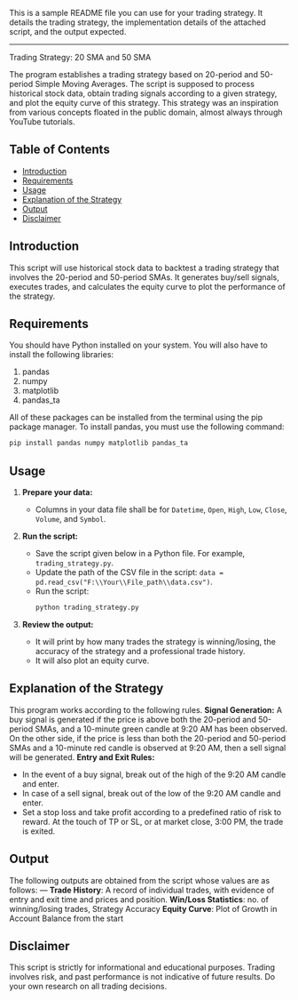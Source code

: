 This is a sample README file you can use for your trading strategy. It details the trading strategy, the implementation details of the attached script, and the output expected.

---
 Trading Strategy: 20 SMA and 50 SMA

The program establishes a trading strategy based on 20-period and 50-period Simple Moving Averages. The script is supposed to process historical stock data, obtain trading signals according to a given strategy, and plot the equity curve of this strategy. This strategy was an inspiration from various concepts floated in the public domain, almost always through YouTube tutorials.

## Table of Contents
- [Introduction](#introduction)
- [Requirements](#requirements)
- [Usage](#usage)
- [Explanation of the Strategy](#explanation-of-the-strategy)
- [Output](#output)
- [Disclaimer](#disclaimer)

## Introduction

This script will use historical stock data to backtest a trading strategy that involves the 20-period and 50-period SMAs. It generates buy/sell signals, executes trades, and calculates the equity curve to plot the performance of the strategy.

## Requirements

You should have Python installed on your system. You will also have to install the following libraries:

1. pandas
2. numpy
3. matplotlib
4. pandas_ta

All of these packages can be installed from the terminal using the pip package manager. To install pandas, you must use the following command:
```bash
pip install pandas numpy matplotlib pandas_ta
```

## Usage

1. **Prepare your data:**
   - Columns in your data file shall be for `Datetime`, `Open`, `High`, `Low`, `Close`, `Volume`, and `Symbol`.

2. **Run the script:**
   - Save the script given below in a Python file. For example, `trading_strategy.py`.
   - Update the path of the CSV file in the script: `data = pd.read_csv("F:\\Your\\File_path\\data.csv")`.
   - Run the script:
     ```bash
     python trading_strategy.py
     ```

3. **Review the output:**
   - It will print by how many trades the strategy is winning/losing, the accuracy of the strategy and a professional trade history.
   - It will also plot an equity curve.

## Explanation of the Strategy

This program works according to the following rules.
**Signal Generation:**
A buy signal is generated if the price is above both the 20-period and 50-period SMAs, and a 10-minute green candle at 9:20 AM has been observed. On the other side, if the price is less than both the 20-period and 50-period SMAs and a 10-minute red candle is observed at 9:20 AM, then a sell signal will be generated. **Entry and Exit Rules:**
- In the event of a buy signal, break out of the high of the 9:20 AM candle and enter.
- In case of a sell signal, break out of the low of the 9:20 AM candle and enter.
- Set a stop loss and take profit according to a predefined ratio of risk to reward.
At the touch of TP or SL, or at market close, 3:00 PM, the trade is exited.

## Output

The following outputs are obtained from the script whose values are as follows: —
**Trade History**: A record of individual trades, with evidence of entry and exit time and prices and position.
**Win/Loss Statistics**: no. of winning/losing trades, Strategy Accuracy
**Equity Curve**: Plot of Growth in Account Balance from the start

## Disclaimer

This script is strictly for informational and educational purposes. Trading involves risk, and past performance is not indicative of future results. Do your own research on all trading decisions.
